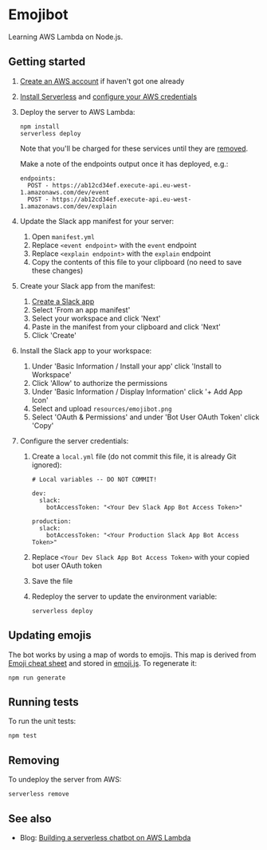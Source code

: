 # Emojibot

Learning AWS Lambda on Node.js.

## Getting started

1. [Create an AWS account](https://aws.amazon.com/free/) if haven't got one already

1. [Install Serverless](https://serverless.com/framework/docs/providers/aws/guide/installation/) and [configure your AWS credentials](https://serverless.com/framework/docs/providers/aws/guide/credentials/)

1. Deploy the server to AWS Lambda:

	```
	npm install
	serverless deploy
	```

	Note that you'll be charged for these services until they are [removed](#removing).

	Make a note of the endpoints output once it has deployed, e.g.:

	```
	endpoints:
	  POST - https://ab12cd34ef.execute-api.eu-west-1.amazonaws.com/dev/event
	  POST - https://ab12cd34ef.execute-api.eu-west-1.amazonaws.com/dev/explain
	```

1. Update the Slack app manifest for your server:

	1. Open `manifest.yml`
	1. Replace `<event endpoint>` with the `event` endpoint
	1. Replace `<explain endpoint>` with the `explain` endpoint
	1. Copy the contents of this file to your clipboard (no need to save these changes)

1. Create your Slack app from the manifest:

	1. [Create a Slack app](https://api.slack.com/apps/new)
	1. Select 'From an app manifest'
	1. Select your workspace and click 'Next'
	1. Paste in the manifest from your clipboard and click 'Next'
	1. Click 'Create'

1. Install the Slack app to your workspace:

	1. Under 'Basic Information / Install your app' click 'Install to Workspace'
	1. Click 'Allow' to authorize the permissions
	1. Under 'Basic Information / Display Information' click '+ Add App Icon'
	1. Select and upload `resources/emojibot.png`
	1. Select 'OAuth & Permissions' and under 'Bot User OAuth Token' click 'Copy'
	
1. Configure the server credentials:

	1. Create a `local.yml` file (do not commit this file, it is already Git ignored):

		```
		# Local variables -- DO NOT COMMIT!

		dev:
		  slack:
		    botAccessToken: "<Your Dev Slack App Bot Access Token>"

		production:
		  slack:
		    botAccessToken: "<Your Production Slack App Bot Access Token>"
		```
	 
	1. Replace `<Your Dev Slack App Bot Access Token>` with your copied bot user OAuth token
	1. Save the file
	1. Redeploy the server to update the environment variable:
	
		```
		serverless deploy
		```

## Updating emojis

The bot works by using a map of words to emojis. This map is derived from [Emoji cheat sheet](http://www.emoji-cheat-sheet.com) and stored in [emoji.js](src/emoji.js). To regenerate it:

```
npm run generate
```

## Running tests

To run the unit tests:

```
npm test
```

## Removing

To undeploy the server from AWS:

```
serverless remove
```

## See also

* Blog: [Building a serverless chatbot on AWS Lambda](https://www.blackpepper.co.uk/blog/creating-a-serverless-slack-bot-on-aws-lambda)

